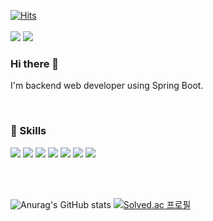 [![Hits](https://hits.seeyoufarm.com/api/count/incr/badge.svg?url=https%3A%2F%2Fgithub.com%2Fsuynnn%2Fhit-counter&count_bg=%2341454A&title_bg=%23555555&icon=&icon_color=%23E7E7E7&title=hits&edge_flat=false)](https://hits.seeyoufarm.com)
<br/><br/>
<a href="https://suynnn.tistory.com/" target="_blank"><img src="https://img.shields.io/badge/Blog-E4637C?style=flat-square&logo=awesomelists&logoColor=white"/></a>
<img src="https://img.shields.io/badge/suyeonnohh@gmail.com-EA4335?style=flat-square&logo=gmail&logoColor=white"/>

### Hi there 👋
I'm backend web developer using Spring Boot.

<br/>

### 💪 Skills
<img src="https://img.shields.io/badge/Java-007396?style=flat-square&logo=java&logoColor=white"/> <img src="https://img.shields.io/badge/HTML5-E34F26?style=flat-square&logo=html5&logoColor=white"/> <img src="https://img.shields.io/badge/CSS3-1572B6?style=flat-square&logo=css3&logoColor=white"/> <img src="https://img.shields.io/badge/Spring-6DB33F?style=flat-square&logo=Spring&logoColor=white"/> <img src="https://img.shields.io/badge/MySQL-4479A1?style=flat-square&logo=MySQL&logoColor=white"/> <img src="https://img.shields.io/badge/Git-F05032?style=flat-square&logo=git&logoColor=white"/> <img src="https://img.shields.io/badge/GitHub-181717?style=flat-square&logo=GitHub&logoColor=white"/>

 <!-- ### 🙌 Used at least once -->

<br/> <br/>

![Anurag's GitHub stats](https://github-readme-stats.vercel.app/api?username=suynnn&show_icons=true&theme=date_night&count_private=true&hide=stars) [![Solved.ac
프로필](http://mazassumnida.wtf/api/v2/generate_badge?boj=su0006)](https://solved.ac/su0006) 

<!--
**suynnn/suynnn** is a ✨ _special_ ✨ repository because its `README.md` (this file) appears on your GitHub profile.

Here are some ideas to get you started:

- 🔭 I’m currently working on ...
- 🌱 I’m currently learning ...
- 👯 I’m looking to collaborate on ...
- 🤔 I’m looking for help with ...
- 💬 Ask me about ...
- 📫 How to reach me: ...
- 😄 Pronouns: ...
- ⚡ Fun fact: ...
-->

